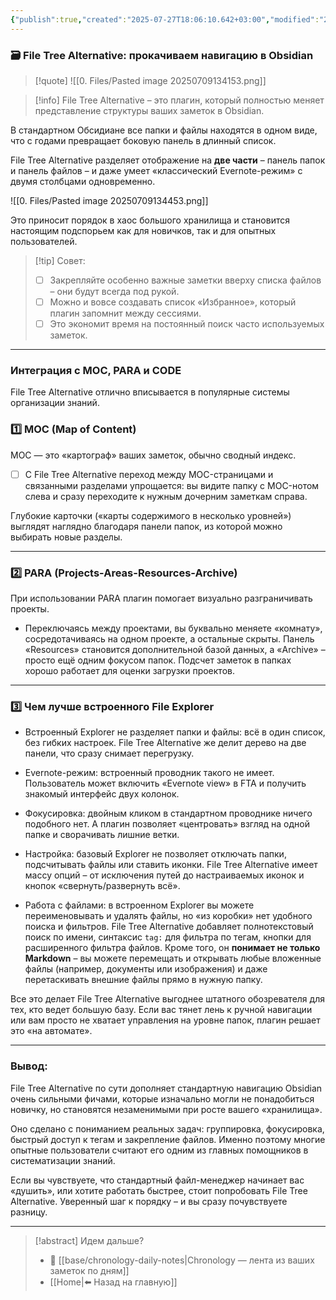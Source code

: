 ```yaml
---
{"publish":true,"created":"2025-07-27T18:06:10.642+03:00","modified":"2025-08-02T13:22:12.828+03:00","cssclasses":""}
---
```


### 🗃️ File Tree Alternative: прокачиваем навигацию в Obsidian

>[!quote] ![[0. Files/Pasted image 20250709134153.png]]

>[!info] File Tree Alternative 
>– это плагин, который полностью меняет представление структуры ваших заметок в Obsidian. 

В стандартном Обсидиане все папки и файлы находятся в одном виде, что с годами превращает боковую панель в длинный список. 

File Tree Alternative разделяет отображение на **две части** – панель папок и панель файлов – и даже умеет «классический Evernote-режим» с двумя столбцами одновременно. 

![[0. Files/Pasted image 20250709134453.png]]

Это приносит порядок в хаос большого хранилища и становится настоящим подспорьем как для новичков, так и для опытных пользователей.


>[!tip] Совет: 
>- [ ] Закрепляйте особенно важные заметки вверху списка файлов – они будут всегда под рукой. 
>- [ ] Можно и вовсе создавать список «Избранное», который плагин запомнит между сессиями. 
>- [ ] Это экономит время на постоянный поиск часто используемых заметок.

---
### Интеграция с MOC, PARA и CODE

File Tree Alternative отлично вписывается в популярные системы организации знаний.

### 1️⃣ MOC (Map of Content)

MOC — это «картограф» ваших заметок, обычно сводный индекс. 

- [ ] С File Tree Alternative переход между MOC-страницами и связанными разделами упрощается: вы видите папку с MOC-нотом слева и сразу переходите к нужным дочерним заметкам справа. 

Глубокие карточки («карты содержимого в несколько уровней») выглядят наглядно благодаря панели папок, из которой можно выбирать новые разделы.

---

### 2️⃣ PARA (Projects-Areas-Resources-Archive) 

При использовании PARA плагин помогает визуально разграничивать проекты. 

 - Переключаясь между проектами, вы буквально меняете «комнату», сосредотачиваясь на одном проекте, а остальные скрыты. Панель «Resources» становится дополнительной базой данных, а «Archive» – просто ещё одним фокусом папок. Подсчет заметок в папках хорошо работает для оценки загрузки проектов.

---
### 3️⃣ Чем лучше встроенного File Explorer

- Встроенный Explorer не разделяет папки и файлы: всё в один список, без гибких настроек. File Tree Alternative же делит дерево на две панели, что сразу снимает перегрузку.
    
- Evernote-режим: встроенный проводник такого не имеет. Пользователь может включить «Evernote view» в FTA и получить знакомый интерфейс двух колонок.
    
- Фокусировка: двойным кликом в стандартном проводнике ничего подобного нет. А плагин позволяет «центровать» взгляд на одной папке и сворачивать лишние ветки.
    
- Настройка: базовый Explorer не позволяет отключать папки, подсчитывать файлы или ставить иконки. File Tree Alternative имеет массу опций – от исключения путей до настраиваемых иконок и кнопок «свернуть/развернуть всё».
    
- Работа с файлами: в встроенном Explorer вы можете переименовывать и удалять файлы, но «из коробки» нет удобного поиска и фильтров. File Tree Alternative добавляет полнотекстовый поиск по имени, синтаксис `tag:` для фильтра по тегам, кнопки для расширенного фильтра файлов. Кроме того, он **понимает не только Markdown** – вы можете перемещать и открывать любые вложенные файлы (например, документы или изображения) и даже перетаскивать внешние файлы прямо в нужную папку.
    

Все это делает File Tree Alternative выгоднее штатного обозревателя для тех, кто ведет большую базу. Если вас тянет лень к ручной навигации или вам просто не хватает управления на уровне папок, плагин решает это «на автомате».

---

### Вывод: 

File Tree Alternative по сути дополняет стандартную навигацию Obsidian очень сильными фичами, которые изначально могли не понадобиться новичку, но становятся незаменимыми при росте вашего «хранилища». 

Оно сделано с пониманием реальных задач: группировка, фокусировка, быстрый доступ к тегам и закрепление файлов. Именно поэтому многие опытные пользователи считают его одним из главных помощников в систематизации знаний.

Если вы чувствуете, что стандартный файл-менеджер начинает вас «душить», или хотите работать быстрее, стоит попробовать File Tree Alternative. Уверенный шаг к порядку – и вы сразу почувствуете разницу.

---
> [!abstract] Идем дальше?
> - 🧠 [[base/chronology-daily-notes\|Chronology — лента из ваших заметок по дням]]
> - [[Home\|⬅️ Назад на главную]]